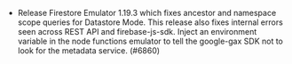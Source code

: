 - Release Firestore Emulator 1.19.3 which fixes ancestor and namespace scope queries for Datastore Mode. This release also fixes internal errors seen across REST API and firebase-js-sdk.
  Inject an environment variable in the node functions emulator to tell the google-gax SDK not to look for the metadata service. (#6860)
